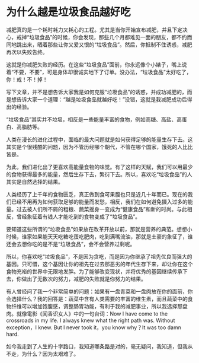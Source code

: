 # 为什么越是垃圾食品越好吃

减肥真的是一个耗时耗力又耗心的工程。尤其是当你开始宣布减肥，并且下定决心，戒掉“垃圾食品”的时候，你会发现，那些几个月都难见一面的朋友，都不约而同地跳出来，晒着那些让你又爱又恨的“垃圾食品”。然后，你抵制不住诱惑，减肥再次以失败告终。 

这就是你减肥失败的经历。在这些“垃圾食品”面前，你永远像个小婊子，嘴上说着“不要，不要”，可是身体却很诚实地下了订单。没办法，“垃圾食品”太好吃了，你！戒！不！掉！ 

写下文章，并不是想告诉大家我是如何克服“垃圾食品”的诱惑，并成功减肥的，而是想告诉大家一个道理：“越是垃圾食品就越好吃！”没错，这就是我减肥成功后得出的经验。 

“垃圾食品”其实并不垃圾，相反是一些能量丰富的食物，例如高糖、高盐、高蛋白、高脂肪等。 

人类在漫长的进化过程中，面临的最大问题就是如何获得足够的能量生存下去。这其实是个很残酷的问题，因为不管历经哪个朝代，不管在哪个国家，饿死的人比比皆是。 

为此，我们进化出了更喜欢高能量食物的味觉。有了这样的天赋，我们可以用最少的食物获得最多的能量，然后生存下去，繁衍下去。所以，喜欢吃“垃圾食品”的人其实是自然选择的结果。 

人类经历了上千年的食物匮乏，真正做到食可果腹也只是近几十年而已。现在的我们已经不用再为如何获取足够的能量而发愁，相反，我们在如何避免摄入过多的能量。过去被人们所不屑的粗粮、蔬菜摇身一变成为“健康食品”和新的时尚。与此相反，曾经象征着有钱人才能吃到的食物变成了“垃圾食品”。 

要知道这些所谓的“垃圾食品”如果放在改革开放以前，那就是营养的典范。想想小时候，谁家如果能天天吃糖吃蛋吃肥肉，吃到满嘴流油，那就是土豪的象征了，谁还会去想你吃的是不是“垃圾食品”，会不会营养过剩呢。 

所以，你喜欢吃“垃圾食品”，不是因为贪吃，而是因为你继承了祖先优良而强大的基因。只可惜，这个基因让你的祖先在过去那恶劣的年代生存下来，却让你在这个食物充裕的世界中无限地发胖。为了能够改变现状，并将优秀的基因继续传承下去，你做出了无数次的努力，减肥的失败就是你努力的结果。 

有人曾经问了我一个非常简单的问题：如果有一盘青菜和一盘肉放在你的面前，你会选择什么？我的回答是：蔬菜中含有人类需要的丰富的维生素，而且蔬菜中的食物纤维可以增加饱腹感，调整肠胃功能，有利于我的减肥事业，所以我选择那盘肉。就像電影《闻香识女人》中的一句台词：Now I have come to the crossroads in my life. I always knew what the right path was. Without exception，I knew. But I never took it，you know why？It was too damn hard. 

如今我走到了人生的十字路口，我知道哪条路是对的，毫无疑问，我知道，但我从不走，为什么？因为太艰难了。